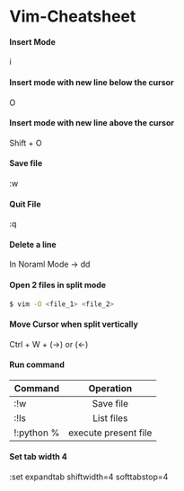 # Vim-Cheatsheet

#### Insert Mode
i

#### Insert mode with new line below the cursor
O

#### Insert mode with new line above the cursor
Shift + O

#### Save file
:w

#### Quit File
:q

#### Delete a line
In Noraml Mode -> dd

#### Open 2 files in split mode
```sh
$ vim -O <file_1> <file_2>
```

#### Move Cursor when split vertically
Ctrl + W + (->) or (<-)

#### Run command
| Command       | Operation             |
| ------------- |:---------------------:|
| :!w           | Save file             |
| :!ls          | List files            |
| !:python %    | execute present file  |

#### Set tab width 4
:set expandtab shiftwidth=4 softtabstop=4
